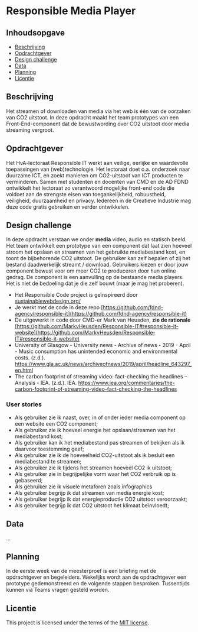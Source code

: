 # Responsible Media Player

## Inhoudsopgave
  * [Beschrijving](#beschrijving)
  * [Opdrachtgever](#opdrachtgever)
  * [Design challenge](#design-challege)
  * [Data](#data)
  * [Planning](#planning)
  * [Licentie](#licentie)

## Beschrijving
Het streamen of downloaden van media via het web is één van de oorzaken van CO2 uitstoot. In deze opdracht maakt het team prototypes van een Front-End-component dat de bewustwording over CO2 uitstoot door media streaming vergroot. 

## Opdrachtgever
Het HvA-lectoraat Responsible IT werkt aan veilige, eerlijke en waardevolle toepassingen van (web)technologie. Het lectoraat doet o.a. onderzoek naar duurzame ICT, en zoekt manieren om CO2-uitstoot van ICT producten te verminderen. Samen met studenten en docenten van CMD en de AD FDND ontwikkelt het lectoraat zo verantwoord mogelijke front-end code die voldoet aan de strengste eisen van toegankelijkheid, robuustheid, veiligheid, duurzaamheid en privacy. Iedereen in de Creatieve Industrie mag deze code gratis gebruiken en verder ontwikkelen.

## Design challenge

In deze opdracht verstaan we onder **media** video, audio en statisch beeld. Het team ontwikkelt een prototype van een component dat laat zien hoeveel stroom het opslaan en streamen van het gebruikte mediabestand kost, en toont de bijbehorende CO2 uitstoot. De gebruiker kan zelf bepalen of zij het bestand daadwerkelijk streamt / download. Gebruikers kiezen er door jouw component bewust voor om meer CO2 te produceren door hun online gedrag. De component is een aanvulling op de bestaande media players. Het is niet de bedoeling dat je die zelf bouwt (maar je mag het proberen).


- Het Responsible Code project is geïnspireerd door [sustainablewebdesign.org/](https://sustainablewebdesign.org/) 
- Je werkt met de code in deze repo [https://github.com/fdnd-agency/responsible-it](https://github.com/fdnd-agency/responsible-it)
- De  uitgewerkt in code door CMD-er Mark van Heusden, **zie de rationale** [https://github.com/MarkvHeusden/Responsible-IT#responsible-it-website](https://github.com/MarkvHeusden/Responsible-IT#responsible-it-website)
- University of Glasgow - University news - Archive of news - 2019 - April - Music consumption has unintended economic and environmental costs. (z.d.). https://www.gla.ac.uk/news/archiveofnews/2019/april/headline_643297_en.html
- The carbon footprint of streaming video: fact-checking the headlines – Analysis - IEA. (z.d.). IEA. https://www.iea.org/commentaries/the-carbon-footprint-of-streaming-video-fact-checking-the-headlines

### User stories
- Als gebruiker zie ik naast, over, in of onder ieder media component op een website een CO2 component;
- Als gebruiker zie ik hoeveel energie het opslaan/streamen van het mediabestand kost;
- Als gebruiker kan ik het mediabestand pas streamen of bekijken als ik daarvoor toestemming geef; 
- Als gebruiker zie ik de hoeveelheid CO2-uitstoot als ik besluit een mediabestand te streamen;
- Als gebruiker zie ik tijdens het streamen hoeveel CO2 ik uitstoot;
- Als gebruiker zie in begrijpelijke vorm waar het CO2 verbruik op is gebaseerd; 
- Als gebruiker zie ik visuele metaforen zoals infographics 
- Als gebruiker begrijp ik dat streamen van media energie kost;
- Als gebruiker begrijp ik dat energieproductie CO2 uitstoot veroorzaakt;
- Als gebruiker begrijp ik dat CO2 uitstoot het klimaat beïnvloedt;


## Data
...

## Planning
In de eerste week van de meesterproef is een briefing met de opdrachtgever en begeleiders. Wekelijks wordt aan de opdrachtgever een prototype gedemonstreerd en de volgende stappen besproken. Tussentijds kunnen via Teams vragen gesteld worden.

## Licentie
This project is licensed under the terms of the [MIT license](./LICENSE).
